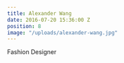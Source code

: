 ```yaml
---
title: Alexander Wang
date: 2016-07-20 15:36:00 Z
position: 8
image: "/uploads/alexander-wang.jpg"
---
```


Fashion Designer
